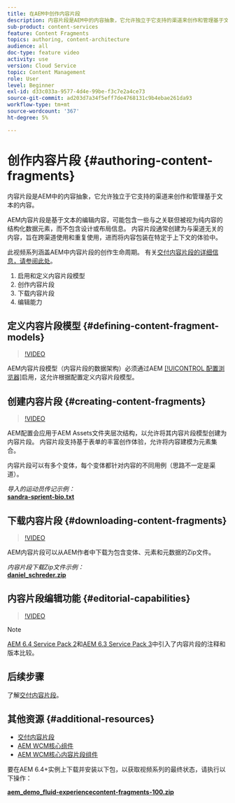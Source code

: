 ```yaml
---
title: 在AEM中创作内容片段
description: 内容片段是AEM中的内容抽象，它允许独立于它支持的渠道来创作和管理基于文本的内容。
sub-product: content-services
feature: Content Fragments
topics: authoring, content-architecture
audience: all
doc-type: feature video
activity: use
version: Cloud Service
topic: Content Management
role: User
level: Beginner
exl-id: d33c033a-9577-4d4e-99be-f3c7e2a4ce73
source-git-commit: ad203d7a34f5eff7de4768131c9b4ebae261da93
workflow-type: tm+mt
source-wordcount: '367'
ht-degree: 5%

---
```


# 创作内容片段 {#authoring-content-fragments}

内容片段是AEM中的内容抽象，它允许独立于它支持的渠道来创作和管理基于文本的内容。

AEM内容片段是基于文本的编辑内容，可能包含一些与之关联但被视为纯内容的结构化数据元素，而不包含设计或布局信息。 内容片段通常创建为与渠道无关的内容，旨在跨渠道使用和重复使用，进而将内容包装在特定于上下文的体验中。

此视频系列涵盖AEM中内容片段的创作生命周期。 有关[交付内容片段的详细信息，请参阅此处](content-fragments-delivery-feature-video-use.md)。

1. 启用和定义内容片段模型
2. 创作内容片段
3. 下载内容片段
4. 编辑能力

## 定义内容片段模型 {#defining-content-fragment-models}

>[!VIDEO](https://video.tv.adobe.com/v/22452/?quality=12&learn=on)

AEM内容片段模型（内容片段的数据架构）必须通过AEM [[!UICONTROL 配置浏览器]](https://experienceleague.adobe.com/docs/experience-manager-cloud-service/implementing/developing/configurations.html)启用，这允许根据配置定义内容片段模型。

## 创建内容片段 {#creating-content-fragments}

>[!VIDEO](https://video.tv.adobe.com/v/22451/?quality=12&learn=on)

AEM配置会应用于AEM Assets文件夹层次结构，以允许将其内容片段模型创建为内容片段。 内容片段支持基于表单的丰富创作体验，允许将内容建模为元素集合。

内容片段可以有多个变体，每个变体都针对内容的不同用例（思路不一定是渠道）。

*导入的运动员传记示例：*\
**[sandra-sprient-bio.txt](assets/sandra-sprient-bio.txt)**

## 下载内容片段 {#downloading-content-fragments}

>[!VIDEO](https://video.tv.adobe.com/v/22450/?quality=12&learn=on)

AEM内容片段可以从AEM作者中下载为包含变体、元素和元数据的Zip文件。

*内容片段下载Zip文件示例：*\
**[daniel_schreder.zip](assets/daniel_schreder.zip)**

## 内容片段编辑功能 {#editorial-capabilities}

>[!VIDEO](https://video.tv.adobe.com/v/25891/?quality=12&learn=on)

>[!NOTE]
>
> [AEM 6.4 Service Pack 2](https://helpx.adobe.com/cn/experience-manager/aem-releases-updates.html)和[AEM 6.3 Service Pack 3](https://helpx.adobe.com/cn/experience-manager/6-3/release-notes/sp3-release-notes.html)中引入了内容片段的注释和版本比较。

## 后续步骤

了解[交付内容片段](content-fragments-delivery-feature-video-use.md)。

## 其他资源 {#additional-resources}

* [交付内容片段](content-fragments-delivery-feature-video-use.md)
* [AEM WCM核心组件](https://experienceleague.adobe.com/docs/experience-manager-core-components/using/introduction.html?lang=zh-Hans)
* [AEM WCM核心内容片段组件](https://experienceleague.adobe.com/docs/experience-manager-core-components/using/components/content-fragment-component.html)

要在AEM 6.4+实例上下载并安装以下包，以获取视频系列的最终状态，请执行以下操作：

**[aem_demo_fluid-experiencecontent-fragments-100.zip](assets/aem_demo_fluid-experiencescontent-fragments-100.zip)**
